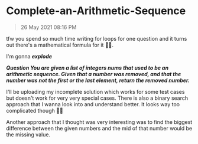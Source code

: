 # Complete-an-Arithmetic-Sequence

>26 May 2021 08:16 PM 

tfw you spend so much time writing for loops for one question and it turns out there's a mathematical formula for it 💆‍♀️.

I'm gonna ***explode***

***Question You are given a list of integers nums that used to be an arithmetic sequence. Given that a number was removed, and that the number was not the first or the last element, return the removed number.***

I'll be uploading my incomplete solution which works for some test cases but doesn't work for very very special cases. There is also a binary search approach that I wanna look into and understand better. It looks way too complicated though 🔪😌

Another approach that I thought was very interesting was to find the biggest difference between the given numbers and the mid of that number would be the missing value. 

